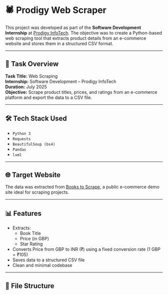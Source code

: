 # 🕷️ Prodigy Web Scraper

This project was developed as part of the **Software Development Internship** at [Prodigy InfoTech](https://prodigyinfotech.dev/). The objective was to create a Python-based web scraping tool that extracts product details from an e-commerce website and stores them in a structured CSV format.

---

## 📌 Task Overview

**Task Title:** Web Scraping  
**Internship:** Software Development – Prodigy InfoTech  
**Duration:** July 2025  
**Objective:** Scrape product titles, prices, and ratings from an e-commerce platform and export the data to a CSV file.

---

## 🛠️ Tech Stack Used

- `Python 3`
- `Requests`
- `BeautifulSoup (bs4)`
- `Pandas`
- `lxml`

---

## 🌐 Target Website

The data was extracted from [Books to Scrape](https://books.toscrape.com/), a public e-commerce demo site ideal for scraping projects.

---

## 📊 Features

- Extracts:
  - Book Title
  - Price (in GBP)
  - Star Rating
- Converts Price from GBP to INR (₹) using a fixed conversion rate (1 GBP = ₹105)
- Saves data to a structured CSV file
- Clean and minimal codebase

---

## 📁 File Structure

